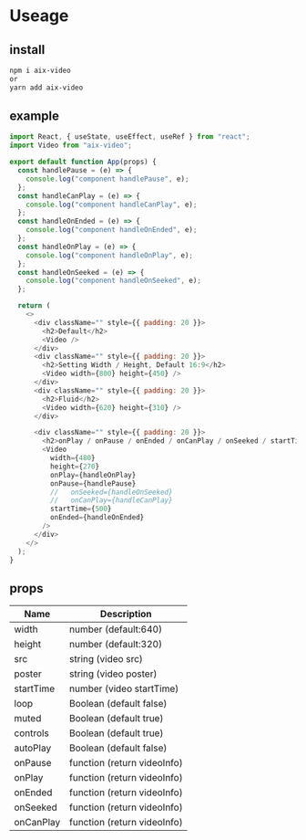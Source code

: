 # Useage

## install

```bash
npm i aix-video
or
yarn add aix-video
```

## example

```js
import React, { useState, useEffect, useRef } from "react";
import Video from "aix-video";

export default function App(props) {
  const handlePause = (e) => {
    console.log("component handlePause", e);
  };
  const handleCanPlay = (e) => {
    console.log("component handleCanPlay", e);
  };
  const handleOnEnded = (e) => {
    console.log("component handleOnEnded", e);
  };
  const handleOnPlay = (e) => {
    console.log("component handleOnPlay", e);
  };
  const handleOnSeeked = (e) => {
    console.log("component handleOnSeeked", e);
  };

  return (
    <>
      <div className="" style={{ padding: 20 }}>
        <h2>Default</h2>
        <Video />
      </div>
      <div className="" style={{ padding: 20 }}>
        <h2>Setting Width / Height, Default 16:9</h2>
        <Video width={800} height={450} />
      </div>
      <div className="" style={{ padding: 20 }}>
        <h2>Fluid</h2>
        <Video width={620} height={310} />
      </div>

      <div className="" style={{ padding: 20 }}>
        <h2>onPlay / onPause / onEnded / onCanPlay / onSeeked / startTime</h2>
        <Video
          width={480}
          height={270}
          onPlay={handleOnPlay}
          onPause={handlePause}
          //   onSeeked={handleOnSeeked}
          //   onCanPlay={handleCanPlay}
          startTime={500}
          onEnded={handleOnEnded}
        />
      </div>
    </>
  );
}
```

## props

| Name      | Description                 |
| --------- | --------------------------- |
| width     | number (default:640)        |
| height    | number (default:320)        |
| src       | string (video src)          |
| poster    | string (video poster)       |
| startTime | number (video startTime)    |
| loop      | Boolean (default false)     |
| muted     | Boolean (default true)      |
| controls  | Boolean (default true)      |
| autoPlay  | Boolean (default false)     |
| onPause   | function (return videoInfo) |
| onPlay    | function (return videoInfo) |
| onEnded   | function (return videoInfo) |
| onSeeked  | function (return videoInfo) |
| onCanPlay | function (return videoInfo) |
